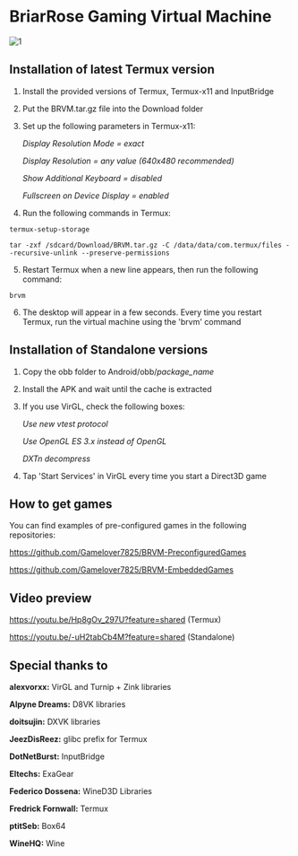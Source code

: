 # BriarRose Gaming Virtual Machine
![1](https://github.com/Gamelover7825/BRVM/assets/44730743/99e5da16-9d12-4d04-9473-4d3393e98482)

## Installation of latest Termux version
1. Install the provided versions of Termux, Termux-x11 and InputBridge
2. Put the BRVM.tar.gz file into the Download folder
3. Set up the following parameters in Termux-x11:

   *Display Resolution Mode = exact*
   
   *Display Resolution = any value (640x480 recommended)*
   
   *Show Additional Keyboard = disabled*
   
   *Fullscreen on Device Display = enabled*
   
5. Run the following commands in Termux:
```
termux-setup-storage
```
```
tar -zxf /sdcard/Download/BRVM.tar.gz -C /data/data/com.termux/files --recursive-unlink --preserve-permissions
```
5. Restart Termux when a new line appears, then run the following command:
```
brvm
```
6. The desktop will appear in a few seconds. Every time you restart Termux, run the virtual machine using the 'brvm' command



## Installation of Standalone versions
1. Copy the obb folder to Android/obb/*package_name*
2. Install the APK and wait until the cache is extracted
3. If you use VirGL, check the following boxes:

   *Use new vtest protocol*
   
   *Use OpenGL ES 3.x instead of OpenGL*
   
   *DXTn decompress*
   
5. Tap 'Start Services' in VirGL every time you start a Direct3D game



## How to get games

You can find examples of pre-configured games in the following repositories:

https://github.com/Gamelover7825/BRVM-PreconfiguredGames

https://github.com/Gamelover7825/BRVM-EmbeddedGames


## Video preview

https://youtu.be/Hp8gOv_297U?feature=shared (Termux)

https://youtu.be/-uH2tabCb4M?feature=shared (Standalone)


## Special thanks to

**alexvorxx:** VirGL and Turnip + Zink libraries

**Alpyne Dreams:** D8VK libraries

**doitsujin:** DXVK libraries

**JeezDisReez:** glibc prefix for Termux

**DotNetBurst:** InputBridge

**Eltechs:** ExaGear

**Federico Dossena:** WineD3D Libraries

**Fredrick Fornwall:** Termux

**ptitSeb:** Box64

**WineHQ:** Wine
